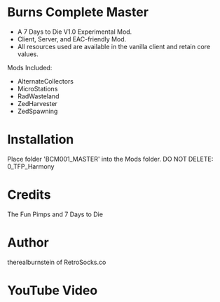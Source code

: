 # Burns Complete Master

* A 7 Days to Die V1.0 Experimental Mod.
* Client, Server, and EAC-friendly Mod.
* All resources used are available in the vanilla client and retain core values.

Mods Included:
* AlternateCollectors
* MicroStations
* RadWasteland
* ZedHarvester
* ZedSpawning

# Installation
Place folder 'BCM001_MASTER' into the Mods folder.
DO NOT DELETE: 0_TFP_Harmony

# Credits
The Fun Pimps and 7 Days to Die

# Author
therealburnstein of RetroSocks.co

# YouTube Video

